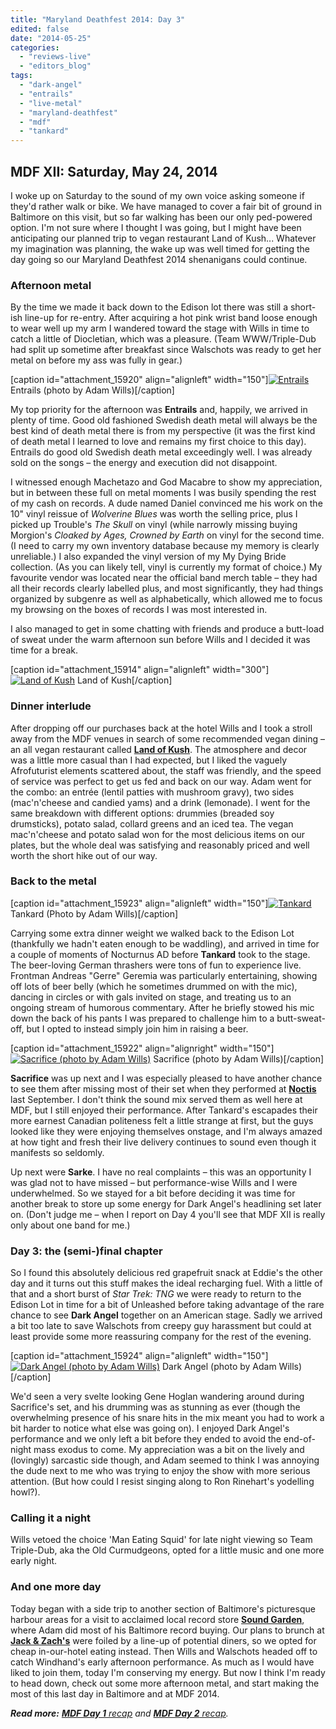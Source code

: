 ```yaml
---
title: "Maryland Deathfest 2014: Day 3"
edited: false
date: "2014-05-25"
categories:
  - "reviews-live"
  - "editors_blog"
tags:
  - "dark-angel"
  - "entrails"
  - "live-metal"
  - "maryland-deathfest"
  - "mdf"
  - "tankard"
---
```


## MDF XII: Saturday, May 24, 2014

I woke up on Saturday to the sound of my own voice asking someone if they'd rather walk or bike. We have managed to cover a fair bit of ground in Baltimore on this visit, but so far walking has been our only ped-powered option. I'm not sure where I thought I was going, but I might have been anticipating our planned trip to vegan restaurant Land of Kush... Whatever my imagination was planning, the wake up was well timed for getting the day going so our Maryland Deathfest 2014 shenanigans could continue.

### Afternoon metal

By the time we made it back down to the Edison lot there was still a short-ish line-up for re-entry. After acquiring a hot pink wrist band loose enough to wear well up my arm I wandered toward the stage with Wills in time to catch a little of Diocletian, which was a pleasure. (Team WWW/Triple-Dub had split up sometime after breakfast since Walschots was ready to get her metal on before my ass was fully in gear.)

\[caption id="attachment\_15920" align="alignleft" width="150"\][![Entrails](https://hellbound.ca/wp-content/uploads/2014/05/entrails-150x150.jpg)](https://hellbound.ca/wp-content/uploads/2014/05/entrails.jpg) Entrails (photo by Adam Wills)\[/caption\]

My top priority for the afternoon was **Entrails** and, happily, we arrived in plenty of time. Good old fashioned Swedish death metal will always be the best kind of death metal there is from my perspective (it was the first kind of death metal I learned to love and remains my first choice to this day). Entrails do good old Swedish death metal exceedingly well. I was already sold on the songs – the energy and execution did not disappoint.

I witnessed enough Machetazo and God Macabre to show my appreciation, but in between these full on metal moments I was busily spending the rest of my cash on records. A dude named Daniel convinced me his work on the 10" vinyl reissue of _Wolverine Blues_ was worth the selling price, plus I picked up Trouble's _The Skull_ on vinyl (while narrowly missing buying Morgion's _Cloaked by Ages, Crowned by Earth_ on vinyl for the second time. (I need to carry my own inventory database because my memory is clearly unreliable.) I also expanded the vinyl version of my My Dying Bride collection. (As you can likely tell, vinyl is currently my format of choice.) My favourite vendor was located near the official band merch table – they had all their records clearly labelled plus, and most significantly, they had things organized by subgenre as well as alphabetically, which allowed me to focus my browsing on the boxes of records I was most interested in.

I also managed to get in some chatting with friends and produce a butt-load of sweat under the warm afternoon sun before Wills and I decided it was time for a break.

\[caption id="attachment\_15914" align="alignleft" width="300"\][![Land of Kush](https://hellbound.ca/wp-content/uploads/2014/05/IMG_20140524_173432-300x225.jpg)](https://hellbound.ca/wp-content/uploads/2014/05/IMG_20140524_173432.jpg) Land of Kush\[/caption\]

### Dinner interlude

After dropping off our purchases back at the hotel Wills and I took a stroll away from the MDF venues in search of some recommended vegan dining – an all vegan restaurant called [**Land of Kush**](http://thelandofkush.com/). The atmosphere and decor was a little more casual than I had expected, but I liked the vaguely Afrofuturist elements scattered about, the staff was friendly, and the speed of service was perfect to get us fed and back on our way. Adam went for the combo: an entrée (lentil patties with mushroom gravy), two sides (mac'n'cheese and candied yams) and a drink (lemonade). I went for the same breakdown with different options: drummies (breaded soy drumsticks), potato salad, collard greens and an iced tea. The vegan mac'n'cheese and potato salad won for the most delicious items on our plates, but the whole deal was satisfying and reasonably priced and well worth the short hike out of our way.

### Back to the metal

\[caption id="attachment\_15923" align="alignleft" width="150"\][![Tankard](https://hellbound.ca/wp-content/uploads/2014/05/tankard-150x150.jpg)](https://hellbound.ca/wp-content/uploads/2014/05/tankard.jpg) Tankard (Photo by Adam Wills)\[/caption\]

Carrying some extra dinner weight we walked back to the Edison Lot (thankfully we hadn't eaten enough to be waddling), and arrived in time for a couple of moments of Nocturnus AD before **Tankard** took to the stage. The beer-loving German thrashers were tons of fun to experience live. Frontman Andreas "Gerre" Geremia was particularly entertaining, showing off lots of beer belly (which he sometimes drummed on with the mic), dancing in circles or with gals invited on stage, and treating us to an ongoing stream of humorous commentary. After he briefly stowed his mic down the back of his pants I was prepared to challenge him to a butt-sweat-off, but I opted to instead simply join him in raising a beer.

\[caption id="attachment\_15922" align="alignright" width="150"\][![Sacrifice (photo by Adam Wills)](https://hellbound.ca/wp-content/uploads/2014/05/sacrifice-150x150.jpg)](https://hellbound.ca/wp-content/uploads/2014/05/sacrifice.jpg) Sacrifice (photo by Adam Wills)\[/caption\]

**Sacrifice** was up next and I was especially pleased to have another chance to see them after missing most of their set when they performed at **[Noctis](http://www.noctisvalkyries.com/)** last September. I don't think the sound mix served them as well here at MDF, but I still enjoyed their performance. After Tankard's escapades their more earnest Canadian politeness felt a little strange at first, but the guys looked like they were enjoying themselves onstage, and I'm always amazed at how tight and fresh their live delivery continues to sound even though it manifests so seldomly.

Up next were **Sarke**. I have no real complaints – this was an opportunity I was glad not to have missed – but performance-wise Wills and I were underwhelmed. So we stayed for a bit before deciding it was time for another break to store up some energy for Dark Angel's headlining set later on. (Don't judge me – when I report on Day 4 you'll see that MDF XII is really only about one band for me.)

### Day 3: the (semi-)final chapter

So I found this absolutely delicious red grapefruit snack at Eddie's the other day and it turns out this stuff makes the ideal recharging fuel. With a little of that and a short burst of _Star Trek: TNG_ we were ready to return to the Edison Lot in time for a bit of Unleashed before taking advantage of the rare chance to see **Dark Angel** together on an American stage. Sadly we arrived a bit too late to save Walschots from creepy guy harassment but could at least provide some more reassuring company for the rest of the evening.

\[caption id="attachment\_15924" align="alignleft" width="150"\][![Dark Angel (photo by Adam Wills)](https://hellbound.ca/wp-content/uploads/2014/05/dark-angel-150x150.jpg)](https://hellbound.ca/wp-content/uploads/2014/05/dark-angel.jpg) Dark Angel (photo by Adam Wills)\[/caption\]

We'd seen a very svelte looking Gene Hoglan wandering around during Sacrifice's set, and his drumming was as stunning as ever (though the overwhelming presence of his snare hits in the mix meant you had to work a bit harder to notice what else was going on). I enjoyed Dark Angel's performance and we only left a bit before they ended to avoid the end-of-night mass exodus to come. My appreciation was a bit on the lively and (lovingly) sarcastic side though, and Adam seemed to think I was annoying the dude next to me who was trying to enjoy the show with more serious attention. (But how could I resist singing along to Ron Rinehart's yodelling howl?).

### Calling it a night

Wills vetoed the choice 'Man Eating Squid' for late night viewing so Team Triple-Dub, aka the Old Curmudgeons, opted for a little music and one more early night.

### And one more day

Today began with a side trip to another section of Baltimore's picturesque harbour areas for a visit to acclaimed local record store **[Sound Garden](http://www.cdjoint.com/)**, where Adam did most of his Baltimore record buying. Our plans to brunch at [**Jack & Zach's**](http://www.jackandzachfood.com/) were foiled by a line-up of potential diners, so we opted for cheap in-our-hotel eating instead. Then Wills and Walschots headed off to catch Windhand's early afternoon performance. As much as I would have liked to join them, today I'm conserving my energy. But now I think I'm ready to head down, check out some more afternoon metal, and start making the most of this last day in Baltimore and at MDF 2014.

_**Read more:** [**MDF Day 1** recap](https://hellbound.ca/2014/05/maryland-deathfest-2014-day-1/) and [**MDF Day 2** recap](https://hellbound.ca/2014/05/maryland-deathfest-2014-day-2/)._
